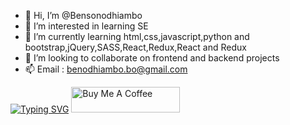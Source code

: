 - 👋 Hi, I’m @Bensonodhiambo
- 👀 I’m interested in learning SE
- 🌱 I’m currently learning html,css,javascript,python and bootstrap,jQuery,SASS,React,Redux,React and Redux
- 💞️ I’m looking to collaborate on frontend and backend projects
- 📫 Email : benodhiambo.bo@gmail.com

<!---
Bensonodhiambo/Bensonodhiambo is a ✨ special ✨ repository because its `README.md` (this file) appears on your GitHub profile.
You can click the Preview link to take a look at your changes.
--->
[![Typing SVG](https://readme-typing-svg.demolab.com?font=Fira+Code&pause=1000&width=435&lines=Benson+is+waiting...jump+in)](https://git.io/typing-svg)
<a href="mailto:benodhiambo.bo@gmail.com" target="_blank"><img src="https://cdn.buymeacoffee.com/buttons/default-orange.png" alt="Buy Me A Coffee" height="41" width="174"></a>
